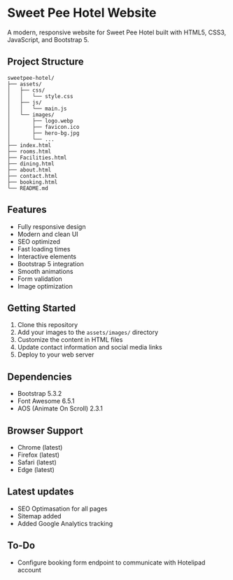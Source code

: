 # Sweet Pee Hotel Website

A modern, responsive website for Sweet Pee Hotel built with HTML5, CSS3, JavaScript, and Bootstrap 5.

## Project Structure

```
sweetpee-hotel/
├── assets/
│   ├── css/
│   │   └── style.css
│   ├── js/
│   │   └── main.js
│   └── images/
│       ├── logo.webp
│       ├── favicon.ico
│       ├── hero-bg.jpg
│       └── ...
├── index.html
├── rooms.html
├── Facilities.html
├── dining.html
├── about.html
├── contact.html
├── booking.html
└── README.md
```

## Features

- Fully responsive design
- Modern and clean UI
- SEO optimized
- Fast loading times
- Interactive elements
- Bootstrap 5 integration
- Smooth animations
- Form validation
- Image optimization

## Getting Started

1. Clone this repository
2. Add your images to the `assets/images/` directory
3. Customize the content in HTML files
4. Update contact information and social media links
5. Deploy to your web server

## Dependencies

- Bootstrap 5.3.2
- Font Awesome 6.5.1
- AOS (Animate On Scroll) 2.3.1

## Browser Support

- Chrome (latest)
- Firefox (latest)
- Safari (latest)
- Edge (latest)

## Latest updates

- SEO Optimasation for all pages
- Sitemap added
- Added Google Analytics tracking

## To-Do
- Configure booking form endpoint to communicate with Hotelipad account

